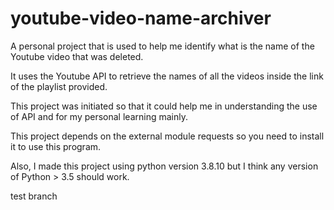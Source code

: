 # youtube-video-name-archiver
A personal project that is used to help me identify what is the name of the Youtube video that was deleted.

It uses the Youtube API to retrieve the names of all the videos inside the link of the playlist provided.

This project was initiated so that it could help me in understanding the use of API and for my personal learning mainly.

This project depends on the external module requests so you need to install it to use this program.

Also, I made this project using python version 3.8.10 but I think any version of Python > 3.5 should work.

test branch
